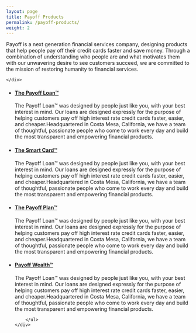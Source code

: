 ```yaml
---
layout: page
title: Payoff Products
permalink: /payoff-products/
weight: 2
---
```




<section class="p-b-md">
	<div class="container compact">
		<p class="lead">Payoff is a next generation financial services company, designing products that help people pay off their credit cards faster and save money. Through a combination of understanding who people are and what motivates them with our unwavering desire to see customers succeed, we are committed to the mission of restoring humanity to financial services. </p>

	</div>
</section>

<section class="p-b-lg">
	<div class="container compact">
		<ul class="list-group">
			<li  class="list-group-item">
				<h4><a href="#">The Payoff Loan™</a></h4>
				<p>The Payoff Loan™ was designed by people just like you, with your best interest in mind. Our loans are designed expressly for the purpose of helping customers pay off high interest rate credit cards faster, easier, and cheaper.Headquartered in Costa Mesa, California, we have a team of thoughtful, passionate people who come to work every day and build the most transparent and empowering financial products.</p>
			</li>
			<li  class="list-group-item">
				<h4><a href="#">The Smart Card™</a></h4>
				<p>The Payoff Loan™ was designed by people just like you, with your best interest in mind. Our loans are designed expressly for the purpose of helping customers pay off high interest rate credit cards faster, easier, and cheaper.Headquartered in Costa Mesa, California, we have a team of thoughtful, passionate people who come to work every day and build the most transparent and empowering financial products.</p>
			</li>
			<li  class="list-group-item">
				<h4><a href="#">The Payoff Plan™</a></h4>
				<p>The Payoff Loan™ was designed by people just like you, with your best interest in mind. Our loans are designed expressly for the purpose of helping customers pay off high interest rate credit cards faster, easier, and cheaper.Headquartered in Costa Mesa, California, we have a team of thoughtful, passionate people who come to work every day and build the most transparent and empowering financial products.</p>
			</li>
			<li class="list-group-item">
				<h4><a href="#">Payoff Wealth™</a></h4>
				<p>The Payoff Loan™ was designed by people just like you, with your best interest in mind. Our loans are designed expressly for the purpose of helping customers pay off high interest rate credit cards faster, easier, and cheaper.Headquartered in Costa Mesa, California, we have a team of thoughtful, passionate people who come to work every day and build the most transparent and empowering financial products.</p>
			</li>

		</ul>
	</div>
</section>
